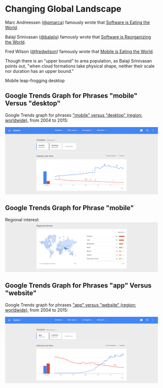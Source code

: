 # Changing Global Landscape

Marc Andreessen ([@pmarca](https://twitter.com/pmarca)) famously wrote that [Software is Eating the World](http://online.wsj.com/article/SB10001424053111903480904576512250915629460.html). 

Balaji Srinivasan ([@balajis](https://twitter.com/balajis)) famously wrote that [Software is Reorganizing the World](http://www.wired.com/2013/11/software-is-reorganizing-the-world-and-cloud-formations-could-lead-to-physical-nations). 

Fred Wilson ([@fredwilson](https://twitter.com/fredwilson)) famously wrote that [Mobile is Eating the World](http://www.avc.com/a_vc/2013/06/mobile-is-eating-the-world.html). 

Though there is an "upper bound" to area population, as Balaji Srinivasan points out, "when cloud formations take physical shape, neither their scale nor duration has an upper bound." 

Mobile leap-frogging desktop

## Google Trends Graph for Phrases "mobile" Versus "desktop"

Google Trends graph for phrases ["mobile" versus "desktop" (region: worldwide)](http://www.google.com/trends/explore#q=mobile%2C%20desktop&cmpt=q&tz=), from 2004 to 2015:

![](google-maps-and-trends/google-trends-mobile-versus-desktop.png)

## Google Trends Graph for Phrase "mobile" 

Regional interest
![](google-maps-and-trends/google-trends-mobile-regional-interest.png)

## Google Trends Graph for Phrases "app" Versus "website"

Google Trends graph for phrases ["app" versus "website" (region: worldwide)](http://www.google.com/trends/explore#q=app%2C%20website&cmpt=q&tz=), from 2004 to 2015:

![](google-maps-and-trends/google-trends-app-versus-website.png)



